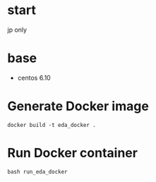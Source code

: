 # start 
jp only

# base
- centos 6.10

# Generate Docker image

```
docker build -t eda_docker .
```

# Run Docker container

```
bash run_eda_docker
```
